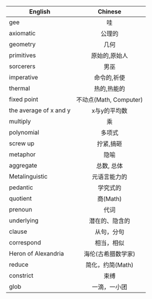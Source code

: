 | English                |       Chinese       |
| ---------------------- | :-----------------: |
| gee                    |          哇          |
| axiomatic              |         公理的         |
| geometry               |         几何          |
| primitives             |       原始的,原始人       |
| sorcerers              |         男巫          |
| imperative             |       命令的,祈使        |
| thermal                |       热的,热能的        |
| fixed point            | 不动点(Math, Computer) |
| the average of x and y |       x与y的平均数       |
| multiply               |          乘          |
| polynomial             |         多项式         |
| screw up               |        拧紧,搞砸        |
| metaphor               |          隐喻           |
| aggregate              |       总数, 总体         |
| Metalinguistic         |       元语言能力的       |
| pedantic               |        学究式的          |
| quotient               |       商(Math)          |
| prenoun                |           代词          |
| underlying             |       潜在的、隐含的      |
| clause                 |        从句，分句        |
| correspond             |        相当，相似        |
| Heron of Alexandria    |     海伦(古希腊数学家)    |
| reduce                 |     简化，约简(Math)     |
| constrict              |     束缚                |
| glob                   |     一滴，一小团         |